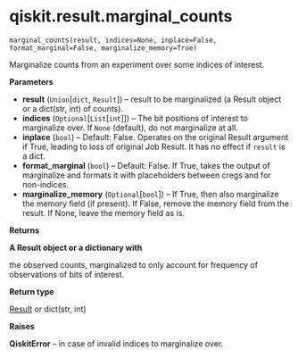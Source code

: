 # qiskit.result.marginal\_counts

<span id="undefined" />

`marginal_counts(result, indices=None, inplace=False, format_marginal=False, marginalize_memory=True)`

Marginalize counts from an experiment over some indices of interest.

**Parameters**

*   **result** (`Union`\[`dict`, `Result`]) – result to be marginalized (a Result object or a dict(str, int) of counts).
*   **indices** (`Optional`\[`List`\[`int`]]) – The bit positions of interest to marginalize over. If `None` (default), do not marginalize at all.
*   **inplace** (`bool`) – Default: False. Operates on the original Result argument if True, leading to loss of original Job Result. It has no effect if `result` is a dict.
*   **format\_marginal** (`bool`) – Default: False. If True, takes the output of marginalize and formats it with placeholders between cregs and for non-indices.
*   **marginalize\_memory** (`Optional`\[`bool`]) – If True, then also marginalize the memory field (if present). If False, remove the memory field from the result. If None, leave the memory field as is.

**Returns**

**A Result object or a dictionary with**

the observed counts, marginalized to only account for frequency of observations of bits of interest.

**Return type**

[Result](qiskit.result.Result#qiskit.result.Result "qiskit.result.Result") or dict(str, int)

**Raises**

**QiskitError** – in case of invalid indices to marginalize over.
